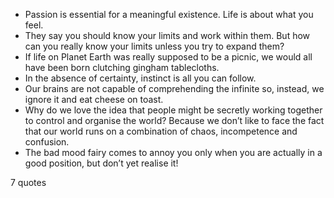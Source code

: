  - Passion is essential for a meaningful existence. Life is about what you feel.
 - They say you should know your limits and work within them. But how can you really know your limits unless you try to expand them?
 - If life on Planet Earth was really supposed to be a picnic, we would all have been born clutching gingham tablecloths.
 - In the absence of certainty, instinct is all you can follow.
 - Our brains are not capable of comprehending the infinite so, instead, we ignore it and eat cheese on toast.
 - Why do we love the idea that people might be secretly working together to control and organise the world? Because we don’t like to face the fact that our world runs on a combination of chaos, incompetence and confusion.
 - The bad mood fairy comes to annoy you only when you are actually in a good position, but don’t yet realise it!

7 quotes